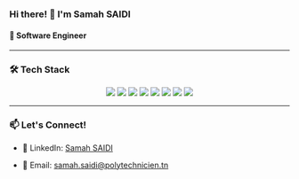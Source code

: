 ### Hi there! 👋 I'm Samah SAIDI
#### 🚀 Software Engineer

---

### 🛠 Tech Stack

<p align="center">
  <img src="https://img.shields.io/badge/JavaScript-F7DF1E?style=for-the-badge&logo=javascript&logoColor=black"/>
  <img src="https://img.shields.io/badge/TypeScript-3178C6?style=for-the-badge&logo=typescript&logoColor=white"/>
  <img src="https://img.shields.io/badge/React-61DAFB?style=for-the-badge&logo=react&logoColor=black"/>
  <img src="https://img.shields.io/badge/Angular-DD0031?style=for-the-badge&logo=angular&logoColor=white"/>
  <img src="https://img.shields.io/badge/HTML5-E34F26?style=for-the-badge&logo=html5&logoColor=white"/>
  <img src="https://img.shields.io/badge/CSS-1572B6?style=for-the-badge&logo=css&logoColor=white"/>
  <img src="https://img.shields.io/badge/Node.js-339933?style=for-the-badge&logo=nodedotjs&logoColor=white"/>
 
  <img src="https://img.shields.io/badge/Git-F05032?style=for-the-badge&logo=git&logoColor=white"/>
 
</p>

---

### 📫 Let's Connect!
- 🔗 LinkedIn: [Samah SAIDI](https://github.com/samah-saidi)

- 📧 Email: [samah.saidi@polytechnicien.tn](mailto:samahsaidi286@gmail.com)
